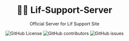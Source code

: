 <h1 align="center">🧑‍💻 Lif-Support-Server</h1>
<p align="center">Official Server for Lif Support Site</p>
<div align="center">
     <img alt="GitHub License" src="https://img.shields.io/github/license/Lif-Platforms/Lif-Support-Server?style=for-the-badge">
     <img alt="GitHub contributors" src="https://img.shields.io/github/contributors/Lif-Platforms/Lif-Support-Server?style=for-the-badge">
     <img alt="GitHub issues" src="https://img.shields.io/github/issues/Lif-Platforms/Lif-Support-Server?style=for-the-badge">
</div>